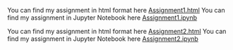 You can find my assignment in html format here [Assignment1.html](Assignmnet1.html)
You can find my assignment in Jupyter Notebook here [Assignment1.ipynb](Assignmnet1.ipynb)


You can find my assignment in html format here [Assignment2.html](Assignment2.html) 
You can find my assignment in Jupyter Notebook here [Assignment2.ipynb](Assignment2.ipynb)
